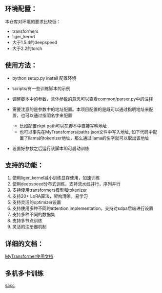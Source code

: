 ## 环境配置：
本仓库对环境的要求比较低：
- transformers
- liger_kernrl
- 大于1.5.4的deepspeed
- 大于2.2的torch

## 使用方法：

- python setup.py install 配置环境
- scripts/有一些训练脚本的示例
- 调整脚本中的参数，具体参数的意思可以查看common/parser.py中的注释
- 需要注意的是参数中的地址配置。本项目配置的是既可以通过指明地址来配置，也可以通过指明名字来配置
    - 比如配置ckpt path可以在脚本中直接写明地址
    - 也可以事先在MyTransfomers/paths.json文件中写入地址, 如下代码中配置了llama的tokenizer地址，那么通过llama的名字就可以取出该地址

- 设置好参数之后运行该脚本即可启动训练

## 支持的功能：
1. 使用liger_kernel减小训练显存使用，加速训练
2. 使用deepspeed分布式训练，支持流水线并行，序列并行
3. 支持使用transformers模型和tokenizer
4. 支持20+ LoRA算法，架构清晰，易学习
5. 支持灵活的optimizer设置
6. 支持使用多种不同的attention implementation，支持对sdpa后端进行设置
7. 支持多种不同的数据集
8. 支持多节点训练
9. 灵活的注册器机制

   
## 详细的文档：
[MyTransformer使用文档](https://github.com/hhnqqq/MyTransformers/blob/main/MyTransformers_document.pdf)
## 多机多卡训练
[sacc](https://github.com/hhnqqq/sacc_beijingcloud)

